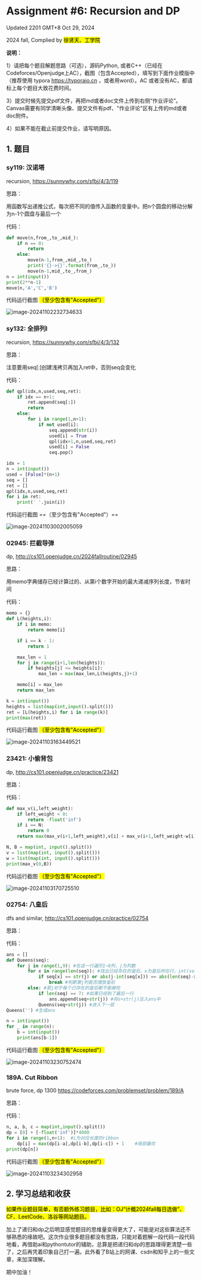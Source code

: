 # Assignment #6: Recursion and DP

Updated 2201 GMT+8 Oct 29, 2024

2024 fall, Complied by <mark>徐贤天、工学院</mark>



**说明：**

1）请把每个题目解题思路（可选），源码Python, 或者C++（已经在Codeforces/Openjudge上AC），截图（包含Accepted），填写到下面作业模版中（推荐使用 typora https://typoraio.cn ，或者用word）。AC 或者没有AC，都请标上每个题目大致花费时间。

3）提交时候先提交pdf文件，再把md或者doc文件上传到右侧“作业评论”。Canvas需要有同学清晰头像、提交文件有pdf、"作业评论"区有上传的md或者doc附件。

4）如果不能在截止前提交作业，请写明原因。



## 1. 题目

### sy119: 汉诺塔

recursion, https://sunnywhy.com/sfbj/4/3/119  

思路：

用函数写出递推公式，每次把不同的值传入函数的变量中。把n个圆盘的移动分解为n-1个圆盘与最后一个

代码：

```python
def move(n,from_,to_,mid_):
    if n == 0:
        return
    else:
        move(n-1,from_,mid_,to_)
        print('{}->{}'.format(from_,to_))
        move(n-1,mid_,to_,from_)
n = int(input())
print(2**n-1)
move(n,'A','C','B')
```



代码运行截图 <mark>（至少包含有"Accepted"）</mark>

![image-20241102232734633](C:\Users\31275\AppData\Roaming\Typora\typora-user-images\image-20241102232734633.png)



### sy132: 全排列I

recursion, https://sunnywhy.com/sfbj/4/3/132

思路：

注意要用seq[:]创建浅拷贝再加入ret中，否则seq会变化

代码：

```python
def qpl(idx,n,used,seq,ret):
    if idx == n+1:
        ret.append(seq[:])
        return
    else:
        for i in range(1,n+1):
            if not used[i]:
                seq.append(str(i))
                used[i] = True
                qpl(idx+1,n,used,seq,ret)
                used[i] = False
                seq.pop()

idx = 1
n = int(input())
used = [False]*(n+1)
seq = []
ret = []
qpl(idx,n,used,seq,ret)
for i in ret:
    print(' '.join(i))
```



代码运行截图 ==（至少包含有"Accepted"）==

![image-20241103002005059](C:\Users\31275\AppData\Roaming\Typora\typora-user-images\image-20241103002005059.png)



### 02945: 拦截导弹 

dp, http://cs101.openjudge.cn/2024fallroutine/02945

思路：

用memo字典储存已经计算过的、从第i个数字开始的最大递减序列长度，节省时间

代码：

```python
memo = {}
def L(heights,i):
    if i in memo:
        return memo[i]

    if i == k - 1:
        return 1

    max_len = 1
    for j in range(i+1,len(heights)):
        if heights[j] <= heights[i]:
            max_len = max(max_len,L(heights,j)+1)

    memo[i] = max_len
    return max_len

k = int(input())
heights = list(map(int,input().split()))
ret = [L(heights,i) for i in range(k)]
print(max(ret))
```



代码运行截图 <mark>（至少包含有"Accepted"）</mark>

![image-20241103163449521](C:\Users\31275\AppData\Roaming\Typora\typora-user-images\image-20241103163449521.png)



### 23421: 小偷背包 

dp, http://cs101.openjudge.cn/practice/23421

思路：



代码：

```python
def max_v(i,left_weight):
    if left_weight < 0:
        return -float('inf')
    if i == N:
        return 0
    return max(max_v(i+1,left_weight),v[i] + max_v(i+1,left_weight-w[i]))

N, B = map(int, input().split())
v = list(map(int, input().split()))
w = list(map(int, input().split()))
print(max_v(0,B))
```



代码运行截图 <mark>（至少包含有"Accepted"）</mark>

![image-20241103170725510](C:\Users\31275\AppData\Roaming\Typora\typora-user-images\image-20241103170725510.png)



### 02754: 八皇后

dfs and similar, http://cs101.openjudge.cn/practice/02754

思路：



代码：

```python
ans = []
def Queens(seq):
    for j in range(1,9): #在这一行遍历1~8列，j为列数
        for x in range(len(seq)): #找出已经存在的皇后，x为皇后所在行，int(seq[x])为皇后所在列
            if seq[x] == str(j) or abs(j-int(seq[x])) == abs(len(seq)-x): #如果在同一列or行间距=列间距
                break #判断第j列能否摆放皇后
        else: #若j对于每个已存在的皇后都不能被吃
            if len(seq) == 7: #如果已经到了最后一行
                ans.append(seq+str(j)) #将s+str(j)压入ans中
            Queens(seq+str(j)) #进入下一层
Queens('') #生成ans

n = int(input())
for _ in range(n):
    b = int(input())
    print(ans[b-1])
```



代码运行截图 <mark>（至少包含有"Accepted"）</mark>

![image-20241103230752474](C:\Users\31275\AppData\Roaming\Typora\typora-user-images\image-20241103230752474.png)



### 189A. Cut Ribbon 

brute force, dp 1300 https://codeforces.com/problemset/problem/189/A

思路：



代码：

```python
n, a, b, c = map(int,input().split())
dp = [0] + [-float('inf')]*4000
for i in range(1,n+1):  #i为对应长度的ribbon
    dp[i] = max(dp[i-a],dp[i-b],dp[i-c]) + 1    #局部最优
print(dp[n])
```



代码运行截图 <mark>（至少包含有"Accepted"）</mark>

![image-20241103234302958](C:\Users\31275\AppData\Roaming\Typora\typora-user-images\image-20241103234302958.png)



## 2. 学习总结和收获

<mark>如果作业题目简单，有否额外练习题目，比如：OJ“计概2024fall每日选做”、CF、LeetCode、洛谷等网站题目。</mark>

加上了递归和dp之后明显感觉题目的思维量变得更大了，可能是对这些算法还不够熟悉的缘故吧。这次作业很多题目都没有思路，只能对着题解一段代码一段代码地看，再借助ai和pythontutor的辅助，总算是把递归和dp的思路理得更清楚一些了，之后再凭着印象自己打一遍。此外看了B站上的网课、csdn和知乎上的一些文章，来加深理解。

期中加油！



